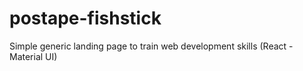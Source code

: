 # postape-fishstick
Simple generic landing page to train web development skills (React - Material UI)
